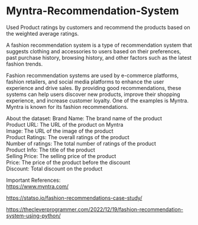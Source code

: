 # Myntra-Recommendation-System
Used Product ratings by customers and recommend the products based on the weighted average ratings.

A fashion recommendation system is a type of recommendation system that suggests clothing and accessories to users based on their preferences, past purchase history, browsing history, and other factors such as the latest fashion trends.

Fashion recommendation systems are used by e-commerce platforms, fashion retailers, and social media platforms to enhance the user experience and drive sales. By providing good recommendations, these systems can help users discover new products, improve their shopping experience, and increase customer loyalty. One of the examples is Myntra. Myntra is known for its fashion recommendations.

About the dataset:
Brand Name: The brand name of the product  
Product URL: The URL of the product on Myntra  
Image: The URL of the image of the product  
Product Ratings: The overall ratings of the product  
Number of ratings: The total number of ratings of the product  
Product Info: The title of the product  
Selling Price: The selling price of the product  
Price: The price of the product before the discount  
Discount: Total discount on the product    

Important References:  
https://www.myntra.com/  

https://statso.io/fashion-recommendations-case-study/  

https://thecleverprogrammer.com/2022/12/19/fashion-recommendation-system-using-python/  
